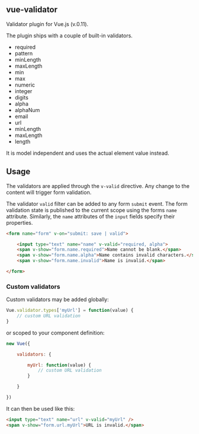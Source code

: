 ## vue-validator

Validator plugin for Vue.js (v.0.11).

The plugin ships with a couple of built-in validators.

* required
* pattern
* minLength
* maxLength
* min
* max
* numeric
* integer
* digits
* alpha
* alphaNum
* email
* url
* minLength
* maxLength
* length

It is model independent and uses the actual element value instead.

## Usage

The validators are applied through the `v-valid` directive. Any change to the content will trigger form validation.

The validator `valid` filter can be added to any form `submit` event. The form validation state is published to the current scope using the forms `name` attribute. Similarly, the `name` attributes of the `input` fields specify their properties.

```html
<form name="form" v-on="submit: save | valid">

    <input type="text" name="name" v-valid="required, alpha">
    <span v-show="form.name.required">Name cannot be blank.</span>
    <span v-show="form.name.alpha">Name contains invalid characters.</span>
    <span v-show="form.name.invalid">Name is invalid.</span>

</form>
```

### Custom validators

Custom validators may be added globally:

```javascript
Vue.validator.types['myUrl'] = function(value) {
    // custom URL validation
}
```

or scoped to your component definition:

```javascript
new Vue({

    validators: {

        myUrl: function(value) {
            // custom URL validation
        }

    }

})
```

It can then be used like this:

```html
<input type="text" name="url" v-valid="myUrl" />
<span v-show="form.url.myUrl">URL is invalid.</span>
```
